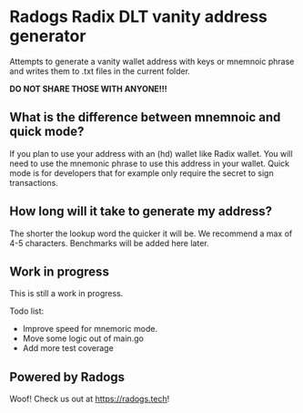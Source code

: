 # Radogs Radix DLT vanity address generator
Attempts to generate a vanity wallet address with keys or mnemnoic phrase and writes them to .txt files in the current folder. 

**DO NOT SHARE THOSE WITH ANYONE!!!**

## What is the difference between mnemnoic and quick mode?
If you plan to use your address with an (hd) wallet like Radix wallet. You will need to use the mnemonic phrase to use this address in your wallet. Quick mode is for developers that for example only require the secret to sign transactions.

## How long will it take to generate my address?
The shorter the lookup word the quicker it will be. We recommend a max of 4-5 characters. Benchmarks will be added here later.

## Work in progress
This is still a work in progress.

Todo list:
- Improve speed for mnemoric mode.
- Move some logic out of main.go
- Add more test coverage

## Powered by Radogs
Woof! Check us out at https://radogs.tech!
